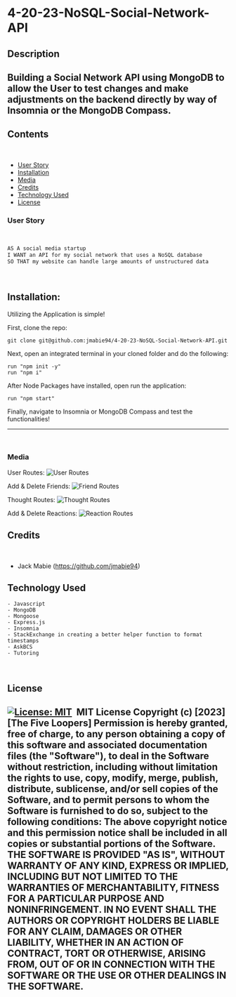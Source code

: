 # 4-20-23-NoSQL-Social-Network-API

## Description

Building a Social Network API using MongoDB to allow the User to test changes and make adjustments on the backend directly by way of Insomnia or the MongoDB Compass. 
---
## Contents
​
- [User Story](#user-story)
- [Installation](#installation)
- [Media](#media)
- [Credits](#credits)
- [Technology Used](#technology-used)
- [License](#license)
​
### User Story
​
```md
AS A social media startup
I WANT an API for my social network that uses a NoSQL database
SO THAT my website can handle large amounts of unstructured data
```
​
## Installation:

Utilizing the Application is simple!

First, clone the repo:
    
    git clone git@github.com:jmabie94/4-20-23-NoSQL-Social-Network-API.git

Next, open an integrated terminal in your cloned folder and do the following:
    
    run "npm init -y"
    run "npm i"

After Node Packages have installed, open run the application:

    run "npm start"


Finally, navigate to Insomnia or MongoDB Compass and test the functionalities!
    
---
​
### Media

User Routes:
![User Routes]()

Add & Delete Friends:
![Friend Routes]()

Thought Routes:
![Thought Routes]()

Add & Delete Reactions:
![Reaction Routes]()
​
## Credits
​
- Jack Mabie (https://github.com/jmabie94)
​
## Technology Used
    - Javascript
    - MongoDB
    - Mongoose
    - Express.js
    - Insomnia
    - StackExchange in creating a better helper function to format timestamps
    - AskBCS
    - Tutoring
​
## License
​
[![License: MIT](https://img.shields.io/badge/License-MIT-yellow.svg)](https://opensource.org/licenses/MIT)
​
MIT License
Copyright (c) [2023] [The Five Loopers]
Permission is hereby granted, free of charge, to any person obtaining a copy
of this software and associated documentation files (the "Software"), to deal
in the Software without restriction, including without limitation the rights
to use, copy, modify, merge, publish, distribute, sublicense, and/or sell
copies of the Software, and to permit persons to whom the Software is
furnished to do so, subject to the following conditions:
The above copyright notice and this permission notice shall be included in all
copies or substantial portions of the Software.
THE SOFTWARE IS PROVIDED "AS IS", WITHOUT WARRANTY OF ANY KIND, EXPRESS OR
IMPLIED, INCLUDING BUT NOT LIMITED TO THE WARRANTIES OF MERCHANTABILITY,
FITNESS FOR A PARTICULAR PURPOSE AND NONINFRINGEMENT. IN NO EVENT SHALL THE
AUTHORS OR COPYRIGHT HOLDERS BE LIABLE FOR ANY CLAIM, DAMAGES OR OTHER
LIABILITY, WHETHER IN AN ACTION OF CONTRACT, TORT OR OTHERWISE, ARISING FROM,
OUT OF OR IN CONNECTION WITH THE SOFTWARE OR THE USE OR OTHER DEALINGS IN THE
SOFTWARE.
​
---